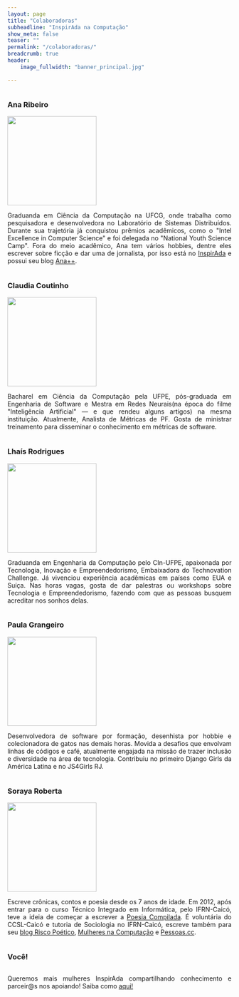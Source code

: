 ```yaml
---
layout: page
title: "Colaboradoras"
subheadline: "InspirAda na Computação"
show_meta: false
teaser: ""
permalink: "/colaboradoras/"
breadcrumb: true
header:
    image_fullwidth: "banner_principal.jpg"

---
```


<div class="show-for-large-up">
    <div class="row">
        <div class="small-12 columns">
            <h3>Ana Ribeiro</h3>
        </div><!-- /.small-12.columns -->
    </div>
  <div class="row">
    <div class="large-6 columns">
        <img src="http://inspiradanacomputacao.github.io/images/perfil_ana.jpeg" width= "200px" alt="">
      </div>
    <div class="large-6 columns">
        <p align="justify">
          Graduanda em Ciência da Computação na UFCG, onde trabalha como pesquisadora e desenvolvedora no Laboratório de Sistemas Distribuídos. Durante sua trajetória já conquistou prêmios acadêmicos, como o "Intel Excellence in Computer Science" e foi delegada no "National Youth Science Camp". Fora do meio acadêmico, Ana tem vários hobbies, dentre eles escrever sobre ficção e dar uma de jornalista, por isso está no <a href="http://inspiradanacomputacao.com/colaboradoras/" target="_blank">InspirAda</a> e possui seu blog <a href="https://blogdeviagensdeana.wordpress.com/" target="_blank">Ana++</a>.
        </p>
    </div>
  </div> 
</div>

<div class="show-for-large-up">
    <div class="row">
        <div class="small-12 columns">
            <h3>Claudia Coutinho</h3>
        </div><!-- /.small-12.columns -->
    </div>
  <div class="row">
    <div class="large-6 columns">
        <img src="http://inspiradanacomputacao.github.io/images/perfil_claudia.jpg" width= "200px" alt="">
      </div>
    <div class="large-6 columns">
        <p align="justify">
          Bacharel em Ciência da Computação pela UFPE, pós-graduada em Engenharia de Software e Mestra em Redes Neurais(na época do filme "Inteligência Artificial" — e que rendeu alguns artigos) na mesma instituição. Atualmente, Analista de Métricas de PF. Gosta de ministrar treinamento para disseminar o conhecimento em métricas de software.
        </p>
    </div>
  </div> 
</div>

<div class="show-for-large-up">
    <div class="row">
        <div class="small-12 columns">
            <h3>Lhaís Rodrigues</h3>
        </div><!-- /.small-12.columns -->
    </div>
  <div class="row">
    <div class="large-6 columns">
        <img src="http://inspiradanacomputacao.github.io/images/perfil_lhais.jpg" width= "200px" alt="">
      </div>
    <div class="large-6 columns">
        <p align="justify">
          Graduanda em Engenharia da Computação pelo CIn-UFPE, apaixonada por Tecnologia, Inovação e Empreendedorismo, Embaixadora do Technovation Challenge. Já vivenciou experiência acadêmicas em países como EUA e Suíça. Nas horas vagas, gosta de dar palestras ou workshops sobre Tecnologia e Empreendedorismo, fazendo com que as pessoas busquem acreditar nos sonhos delas.
        </p>
    </div>
  </div>
</div>

<div class="show-for-large-up">
    <div class="row">
        <div class="small-12 columns">
            <h3>Paula Grangeiro</h3>
        </div><!-- /.small-12.columns -->
    </div>
  <div class="row">
    <div class="large-6 columns">
        <img src="http://inspiradanacomputacao.github.io/images/perfil_paula.jpg" width= "200px" alt="">
      </div>
    <div class="large-6 columns">
        <p align="justify">
          Desenvolvedora de software por formação, desenhista por hobbie e colecionadora de gatos nas demais horas. Movida a desafios que envolvam linhas de códigos e café, atualmente engajada na missão de trazer inclusão e diversidade na área de tecnologia. Contribuiu no primeiro Django Girls da América Latina e no JS4Girls RJ.
        </p>
    </div>
  </div>
</div>

<div class="show-for-large-up">
    <div class="row">
        <div class="small-12 columns">
            <h3>Soraya Roberta</h3>
        </div><!-- /.small-12.columns -->
    </div>
  <div class="row">
    <div class="large-6 columns">
        <img src="http://inspiradanacomputacao.github.io/images/perfil_soraya.png" width= "200px" alt="">
      </div>
    <div class="large-6 columns">
        <p align="justify">
          Escreve crônicas, contos e poesia desde os 7 anos de idade. Em 2012, após entrar para o curso Técnico Integrado em Informática, pelo IFRN-Caicó, teve a ideia de começar a escrever a <a href="http://poesiacompilada.com/" target="_blank">Poesia Compilada</a>. É voluntária do CCSL-Caicó e tutoria de Sociologia no IFRN-Caicó, escreve também para seu <a href="http://www.riscopoetico.blogspot.com.br/" target="_blank">blog Risco Poético</a>, <a href="http://mulheresnacomputacao.com/" target="_blank">Mulheres na Computação</a> e <a href="http://pessoas.cc/" target="_blank">Pessoas.cc</a>.
        </p>
    </div>
  </div>
</div>

<div class="show-for-large-up">
    <div class="row">
        <div class="small-12 columns">
            <h3>Você!</h3>
        </div><!-- /.small-12.columns -->
    </div>
  <div class="row">
    <div class="large-6 columns">
        <img class="b30" src="http://dummyimage.com/190x150/B5509C/ffff.png&text=Sua foto!" alt="">
      </div>
    <div class="large-6 columns">
        <p align="justify">
          Queremos mais mulheres InspirAda compartilhando conhecimento e parceir@s nos apoiando! Saiba como <a href="https://inspiradanacomputacao.com/parceria-inspirada/" target="_blank">aqui!</a>
        </p>
    </div>
  </div>
</div>
